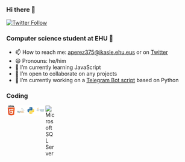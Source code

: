 ### Hi there 👋

[![Twitter Follow](https://img.shields.io/twitter/follow/aitorjus?logo=twitter)](https://twitter.com/aitorjus)

### Computer science student at EHU 📖

- 📫 How to reach me: aperez375@ikasle.ehu.eus or on [Twitter](https://twitter.com/aitorjus)
- 😄 Pronouns: he/him
- 🌱 I’m currently learning JavaScript
- 👯 I’m open to collaborate on any projects
- 🔭 I’m currently working on a [Telegram Bot script](https://github.com/aitorjus/RaspberryPiScripts) based on Python

### Coding

<img align="left" alt="HTML" width="26px" src="https://raw.githubusercontent.com/github/explore/80688e429a7d4ef2fca1e82350fe8e3517d3494d/topics/html/html.png">

<img align="left" alt="MySQL" width="26px" src="https://raw.githubusercontent.com/github/explore/80688e429a7d4ef2fca1e82350fe8e3517d3494d/topics/mysql/mysql.png">

<img align="left" alt="Python" width="26px" src="https://raw.githubusercontent.com/github/explore/80688e429a7d4ef2fca1e82350fe8e3517d3494d/topics/python/python.png">

<img align="left" alt="Java" width="26px" src="https://raw.githubusercontent.com/github/explore/80688e429a7d4ef2fca1e82350fe8e3517d3494d/topics/java/java.png">


<img align="left" alt="Microsoft SQL Server" width="26px" src="https://user-images.githubusercontent.com/4249331/52232852-e2c4f780-28bd-11e9-835d-1e3cf3e43888.png">


<!--
https://shields.io
https://simpleicons.org
- 🔭 I’m currently working on ...
- 🌱 I’m currently learning ...
- 👯 I’m looking to collaborate on ...
- 🤔 I’m looking for help with ...
- 💬 Ask me about ...
- 📫 How to reach me: ...
- 😄 Pronouns: ...
- ⚡ Fun fact: ...
>
